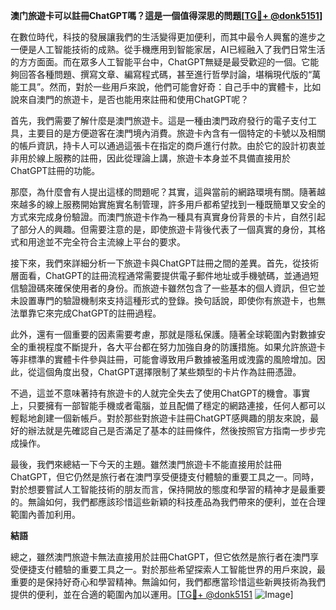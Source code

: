 **澳门旅遊卡可以註冊ChatGPT嗎？這是一個值得深思的問題[[TG💪+ @donk5151](https://t.me/s/donk5151)]**

在數位時代，科技的發展讓我們的生活變得更加便利，而其中最令人興奮的進步之一便是人工智能技術的成熟。從手機應用到智能家居，AI已經融入了我們日常生活的方方面面。而在眾多人工智能平台中，ChatGPT無疑是最受歡迎的一個。它能夠回答各種問題、撰寫文章、編寫程式碼，甚至進行哲學討論，堪稱現代版的“萬能工具”。然而，對於一些用戶來說，他們可能會好奇：自己手中的實體卡，比如說來自澳門的旅遊卡，是否也能用來註冊和使用ChatGPT呢？

首先，我們需要了解什麼是澳門旅遊卡。這是一種由澳門政府發行的電子支付工具，主要目的是方便遊客在澳門境內消費。旅遊卡內含有一個特定的卡號以及相關的帳戶資訊，持卡人可以通過這張卡在指定的商戶進行付款。由於它的設計初衷並非用於線上服務的註冊，因此從理論上講，旅遊卡本身並不具備直接用於ChatGPT註冊的功能。

那麼，為什麼會有人提出這樣的問題呢？其實，這與當前的網路環境有關。隨著越來越多的線上服務開始實施實名制管理，許多用戶都希望找到一種既簡單又安全的方式來完成身份驗證。而澳門旅遊卡作為一種具有真實身份背景的卡片，自然引起了部分人的興趣。但需要注意的是，即使旅遊卡背後代表了一個真實的身份，其格式和用途並不完全符合主流線上平台的要求。

接下來，我們來詳細分析一下旅遊卡與ChatGPT註冊之間的差異。首先，從技術層面看，ChatGPT的註冊流程通常需要提供電子郵件地址或手機號碼，並通過短信驗證碼來確保使用者的身份。而旅遊卡雖然包含了一些基本的個人資訊，但它並未設置專門的驗證機制來支持這種形式的登錄。換句話說，即使你有旅遊卡，也無法單靠它來完成ChatGPT的註冊過程。

此外，還有一個重要的因素需要考慮，那就是隱私保護。隨著全球範圍內對數據安全的重視程度不斷提升，各大平台都在努力加強自身的防護措施。如果允許旅遊卡等非標準的實體卡件參與註冊，可能會導致用戶數據被濫用或洩露的風險增加。因此，從這個角度出發，ChatGPT選擇限制了某些類型的卡片作為註冊憑證。

不過，這並不意味著持有旅遊卡的人就完全失去了使用ChatGPT的機會。事實上，只要擁有一部智能手機或者電腦，並且配備了穩定的網路連接，任何人都可以輕鬆地創建一個新帳戶。對於那些對旅遊卡註冊ChatGPT感興趣的朋友來說，最好的辦法就是先確認自己是否滿足了基本的註冊條件，然後按照官方指南一步步完成操作。

最後，我們來總結一下今天的主題。雖然澳門旅遊卡不能直接用於註冊ChatGPT，但它仍然是旅行者在澳門享受便捷支付體驗的重要工具之一。同時，對於想要嘗試人工智能技術的朋友而言，保持開放的態度和學習的精神才是最重要的。無論如何，我們都應該珍惜這些新穎的科技產品為我們帶來的便利，並在合理範圍內善加利用。

**結語**

總之，雖然澳門旅遊卡無法直接用於註冊ChatGPT，但它依然是旅行者在澳門享受便捷支付體驗的重要工具之一。對於那些希望探索人工智能世界的用戶來說，最重要的是保持好奇心和學習精神。無論如何，我們都應當珍惜這些新興技術為我們提供的便利，並在合適的範圍內加以運用。[[TG💪+ @donk5151](https://t.me/s/donk5151) ![Image](https://i.postimg.cc/rwNCRYN7/Snipaste-2025-04-30-17-27-05.png)]